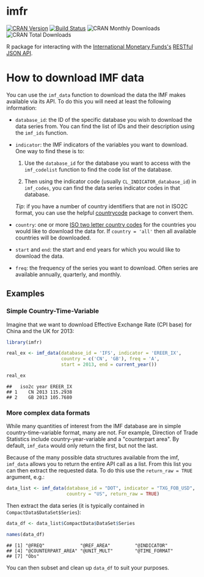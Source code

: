 imfr
====================================

[![CRAN Version](http://www.r-pkg.org/badges/version/imfr)](http://cran.r-project.org/package=imfr)
[![Build Status](https://travis-ci.org/christophergandrud/imfr.svg?branch=master)](https://travis-ci.org/christophergandrud/imfr)
![CRAN Monthly Downloads](http://cranlogs.r-pkg.org/badges/last-month/imfr)
![CRAN Total Downloads](http://cranlogs.r-pkg.org/badges/grand-total/imfr)

R package for interacting with the [International Monetary Funds's](http://data.imf.org/) [RESTful JSON API](http://datahelp.imf.org/knowledgebase/articles/667681-using-json-restful-web-service).

# How to download IMF data

You can use the `imf_data` function to download the data the IMF makes available via its API. To do this you will need at least the following information:

- `database_id`: the ID of the specific database you wish to download the data series from. You can find the list of IDs and their description using the `imf_ids` function.

- `indicator`: the IMF indicators of the variables you want to download. One way to find these is to:

    1. Use the `database_id` for the database you want to access with the `imf_codelist` function to find the code list of the database.

    2. Then using the indicator code (usually `CL_INDICATOR_database_id`) in `imf_codes`, you can find the data series indicator codes in that database.

    *Tip*: if you have a number of country identifiers that are not in ISO2C format, you can use the helpful [countrycode]( https://cran.r-project.org/package=countrycode) package to convert them.

- `country`: one or more [ISO two letter country codes](https://en.wikipedia.org/wiki/ISO_3166-1_alpha-2) for the countries you would like to download the data for. If `country = 'all'` then all available countries will be downloaded.

- `start` and `end`: the start and end years for which you would like to download the data.

- `freq`: the frequency of the series you want to download. Often series are available annually, quarterly, and monthly.

## Examples

### Simple Country-Time-Variable

Imagine that we want to download Effective Exchange Rate (CPI base) for China and the UK for 2013:


```r
library(imfr)

real_ex <- imf_data(database_id = 'IFS', indicator = 'EREER_IX',
                    country = c('CN', 'GB'), freq = 'A',
                    start = 2013, end = current_year())
```




```r
real_ex
```

```
##   iso2c year EREER_IX
## 1    CN 2013 115.2938
## 2    GB 2013 105.7680
```

### More complex data formats

While many quantities of interest from the IMF database are in simple 
country-time-variable format, many are not. For example, Direction of Trade 
Statistics include country-year-variable and a "counterpart area". By default,
`imf_data` would only return the first, but not the last. 

Because of the many possible data structures available from the imf, `imf_data`
allows you to return the entire API call as a list. From this list you can then
extract the requested data. To do this use the `return_raw = TRUE` argument, e.g.:


```r
data_list <- imf_data(database_id = "DOT", indicator = "TXG_FOB_USD", 
                      country = "US", return_raw = TRUE)
```



Then extract the data series (it is typically contained in `CompactData$DataSet$Series`):


```r
data_df <- data_list$CompactData$DataSet$Series

names(data_df)
```

```
## [1] "@FREQ"             "@REF_AREA"         "@INDICATOR"       
## [4] "@COUNTERPART_AREA" "@UNIT_MULT"        "@TIME_FORMAT"     
## [7] "Obs"
```

You can then subset and clean up `data_df` to suit your purposes.


